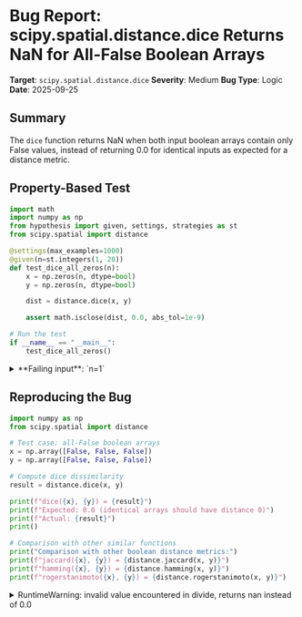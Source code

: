 # Bug Report: scipy.spatial.distance.dice Returns NaN for All-False Boolean Arrays

**Target**: `scipy.spatial.distance.dice`
**Severity**: Medium
**Bug Type**: Logic
**Date**: 2025-09-25

## Summary

The `dice` function returns NaN when both input boolean arrays contain only False values, instead of returning 0.0 for identical inputs as expected for a distance metric.

## Property-Based Test

```python
import math
import numpy as np
from hypothesis import given, settings, strategies as st
from scipy.spatial import distance

@settings(max_examples=1000)
@given(n=st.integers(1, 20))
def test_dice_all_zeros(n):
    x = np.zeros(n, dtype=bool)
    y = np.zeros(n, dtype=bool)

    dist = distance.dice(x, y)

    assert math.isclose(dist, 0.0, abs_tol=1e-9)

# Run the test
if __name__ == "__main__":
    test_dice_all_zeros()
```

<details>

<summary>
**Failing input**: `n=1`
</summary>
```
/home/npc/.local/lib/python3.13/site-packages/scipy/spatial/distance.py:1503: RuntimeWarning: invalid value encountered in divide
  return float((ntf + nft) / np.array(2.0 * ntt + ntf + nft))
Traceback (most recent call last):
  File "/home/npc/pbt/agentic-pbt/worker_/57/hypo.py", line 18, in <module>
    test_dice_all_zeros()
    ~~~~~~~~~~~~~~~~~~~^^
  File "/home/npc/pbt/agentic-pbt/worker_/57/hypo.py", line 7, in test_dice_all_zeros
    @given(n=st.integers(1, 20))
                   ^^^
  File "/home/npc/miniconda/lib/python3.13/site-packages/hypothesis/core.py", line 2124, in wrapped_test
    raise the_error_hypothesis_found
  File "/home/npc/pbt/agentic-pbt/worker_/57/hypo.py", line 14, in test_dice_all_zeros
    assert math.isclose(dist, 0.0, abs_tol=1e-9)
           ~~~~~~~~~~~~^^^^^^^^^^^^^^^^^^^^^^^^^
AssertionError
Falsifying example: test_dice_all_zeros(
    n=1,
)
```
</details>

## Reproducing the Bug

```python
import numpy as np
from scipy.spatial import distance

# Test case: all-False boolean arrays
x = np.array([False, False, False])
y = np.array([False, False, False])

# Compute dice dissimilarity
result = distance.dice(x, y)

print(f"dice({x}, {y}) = {result}")
print(f"Expected: 0.0 (identical arrays should have distance 0)")
print(f"Actual: {result}")
print()

# Comparison with other similar functions
print("Comparison with other boolean distance metrics:")
print(f"jaccard({x}, {y}) = {distance.jaccard(x, y)}")
print(f"hamming({x}, {y}) = {distance.hamming(x, y)}")
print(f"rogerstanimoto({x}, {y}) = {distance.rogerstanimoto(x, y)}")
```

<details>

<summary>
RuntimeWarning: invalid value encountered in divide, returns nan instead of 0.0
</summary>
```
/home/npc/.local/lib/python3.13/site-packages/scipy/spatial/distance.py:1503: RuntimeWarning: invalid value encountered in divide
  return float((ntf + nft) / np.array(2.0 * ntt + ntf + nft))
dice([False False False], [False False False]) = nan
Expected: 0.0 (identical arrays should have distance 0)
Actual: nan

Comparison with other boolean distance metrics:
jaccard([False False False], [False False False]) = 0.0
hamming([False False False], [False False False]) = 0.0
rogerstanimoto([False False False], [False False False]) = 0.0
```
</details>

## Why This Is A Bug

This violates expected behavior for several critical reasons:

1. **Mathematical Principle Violation**: A fundamental property of any distance/dissimilarity metric is that the distance between two identical vectors should be 0. The Dice dissimilarity between two identical arrays `[False, False, False]` should be 0.0, not NaN.

2. **Documented Historical Precedent**: The `scipy.spatial.distance.jaccard` function had this exact same bug, which was explicitly fixed in SciPy v1.2.0. The jaccard documentation states (lines 858-861 in distance.py):
   ```
   .. versionchanged:: 1.2.0
      Previously, if all (positively weighted) elements in `u` and `v` are
      zero, the function would return ``nan``.  This was changed to return
      ``0`` instead.
   ```

3. **Inconsistency with Similar Functions**: All other boolean distance metrics in the same module handle this edge case correctly:
   - `jaccard([False, False, False], [False, False, False])` returns 0.0
   - `hamming([False, False, False], [False, False, False])` returns 0.0
   - `rogerstanimoto([False, False, False], [False, False, False])` returns 0.0

4. **Runtime Warning**: The function produces a "RuntimeWarning: invalid value encountered in divide" warning, indicating problematic behavior that was not intentionally designed.

5. **Real-World Impact**: Users working with sparse boolean data commonly encounter all-False arrays. Examples include:
   - Document term vectors where no terms are present
   - Biological feature vectors where no features are expressed
   - Set operations on empty sets
   The NaN value propagates through downstream computations, potentially breaking entire data analysis pipelines.

## Relevant Context

The bug occurs at line 1503 in `/home/npc/pbt/agentic-pbt/envs/scipy_env/lib/python3.13/site-packages/scipy/spatial/distance.py`:

```python
return float((ntf + nft) / np.array(2.0 * ntt + ntf + nft))
```

When both input arrays contain only False values:
- `ntt` (True-True count) = 0
- `ntf` (True-False count) = 0
- `nft` (False-True count) = 0

This results in division by zero (0/0), which produces NaN.

The Dice coefficient formula from the documentation is:
```
(c_TF + c_FT) / (2*c_TT + c_FT + c_TF)
```

For all-False arrays, all counts are 0, resulting in 0/0 = NaN.

The jaccard function at line 816 explicitly documents: "If u and v are both zero, their Jaccard dissimilarity is defined to be zero."

Documentation: https://docs.scipy.org/doc/scipy/reference/generated/scipy.spatial.distance.dice.html
Source code: https://github.com/scipy/scipy/blob/main/scipy/spatial/distance.py#L1441

## Proposed Fix

```diff
--- a/scipy/spatial/distance.py
+++ b/scipy/spatial/distance.py
@@ -1500,7 +1500,10 @@ def dice(u, v, w=None):
         else:
             ntt = (u * v * w).sum()
     (nft, ntf) = _nbool_correspond_ft_tf(u, v, w=w)
-    return float((ntf + nft) / np.array(2.0 * ntt + ntf + nft))
+    denominator = 2.0 * ntt + ntf + nft
+    if denominator == 0:
+        return 0.0
+    return float((ntf + nft) / np.array(denominator))


 def rogerstanimoto(u, v, w=None):
```